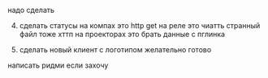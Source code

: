 надо сделать

4. сделать статусы
   на компах это http get
   на реле это чиатть странный файл тоже хттп
   на проекторах это брать данные с пглинка

5. сделать новый клиент с логотипом желательно
   готово

написать ридми если захочу
